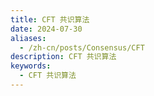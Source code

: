```yaml
---
title: CFT 共识算法
date: 2024-07-30
aliases:
  - /zh-cn/posts/Consensus/CFT
description: CFT 共识算法
keywords:
  - CFT 共识算法
---
```

